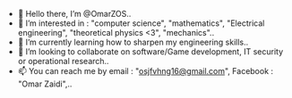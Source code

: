 - 👋 Hello there, I’m @OmarZOS..
- 👀 I’m interested in : "computer science", "mathematics", "Electrical engineering", "theoretical physics <3", "mechanics"..
- 🌱 I’m currently learning how to sharpen my engineering skills..
- 💞️ I’m looking to collaborate on software/Game development, IT security or operational research..
- 📫 You can reach me by email : "osjfvhng16@gmail.com", Facebook : "Omar Zaidi",..

<!---
OmarZOS/OmarZOS is a ✨ special ✨ repository because its `README.md` (this file) appears on your GitHub profile.
You can click the Preview link to take a look at your changes.
--->
